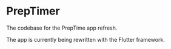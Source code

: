 # PrepTimer
The codebase for the PrepTime app refresh.

The app is currently being rewritten with the Flutter framework.
